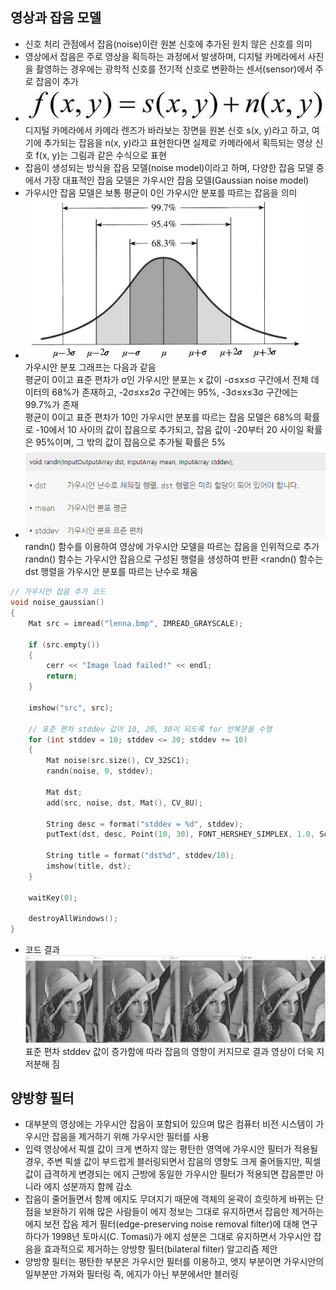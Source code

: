 ## 영상과 잡음 모델
* 신호 처리 관점에서 잡음(noise)이란 원본 신호에 추가된 원치 않은 신호를 의미
* 영상에서 잡음은 주로 영상을 획득하는 과정에서 발생하며, 디지털 카메라에서 사진을 촬영하는 경우에는 광학적 신호를 전기적 신호로 변환하는 센서(sensor)에서 주로 잡음이 추가
* <img src="./img/OCV027.PNG" /> <br/> 디지털 카메라에서 카메라 렌즈가 바라보는 장면을 원본 신호 s(x, y)라고 하고, 여기에 추가되는 잡음을 n(x, y)라고 표현한다면 실제로 카메라에서 획득되는 영상 신호 f(x, y)는 그림과 같은 수식으로 표현
* 잡음이 생성되는 방식을 잡음 모델(noise model)이라고 하며, 다양한 잡음 모델 중에서 가장 대표적인 잡음 모델은 가우시안 잡음 모델(Gaussian noise model)
* 가우시안 잡음 모델은 보통 평균이 0인 가우시안 분포를 따르는 잡음을 의미
* <img src="./img/OCV028.PNG" /> <br/> 가우시안 분포 그래프는 다음과 같음 <br/> 평균이 0이고 표준 편차가 σ인 가우시안 분포는 x 값이 -σ≤x≤σ 구간에서 전체 데이터의 68%가 존재하고, -2σ≤x≤2σ 구간에는 95%, -3σ≤x≤3σ 구간에는 99.7%가 존재
<br/> 평균이 0이고 표준 편차가 10인 가우시안 분포를 따르는 잡음 모델은 68%의 확률로 -10에서 10 사이의 값이 잡음으로 추가되고, 잡음 값이 -20부터 20 사이일 확률은 95%이며, 그 밖의 값이 잡음으로 추가될 확률은 5%
* <img src="./img/OCV029.PNG" /> <br/> randn() 함수를 이용하여 영상에 가우시안 모델을 따르는 잡음을 인위적으로 추가 <br/> randn() 함수는 가우시안 잡음으로 구성된 행렬을 생성하여 반환 <randn() 함수는 dst 행렬을 가우시안 분포를 따르는 난수로 채움
```cpp
// 가우시안 잡음 추가 코드
void noise_gaussian()
{
	Mat src = imread("lenna.bmp", IMREAD_GRAYSCALE);

	if (src.empty())
	{
		cerr << "Image load failed!" << endl;
		return;
	}

	imshow("src", src);

	// 표준 편차 stddev 값이 10, 20, 30이 되도록 for 반복문을 수행
	for (int stddev = 10; stddev <= 30; stddev += 10)
	{
		Mat noise(src.size(), CV_32SC1);
		randn(noise, 0, stddev);

		Mat dst;
		add(src, noise, dst, Mat(), CV_8U);

		String desc = format("stddev = %d", stddev);
		putText(dst, desc, Point(10, 30), FONT_HERSHEY_SIMPLEX, 1.0, Scalar(255));

		String title = format("dst%d", stddev/10);
		imshow(title, dst);
	}

	waitKey(0);

	destroyAllWindows();
}
```
* 코드 결과 <br/> <img src="./img/OCV030.PNG" /> <br/> 표준 편차 stddev 값이 증가함에 따라 잡음의 영향이 커지므로 결과 영상이 더욱 지저분해 짐

## 양방향 필터 
* 대부분의 영상에는 가우시안 잡음이 포함되어 있으며 많은 컴퓨터 비전 시스템이 가우시안 잡음을 제거하기 위해 가우시안 필터를 사용
* 입력 영상에서 픽셀 값이 크게 변하지 않는 평탄한 영역에 가우시안 필터가 적용될 경우, 주변 픽셀 값이 부드럽게 블러링되면서 잡음의 영향도 크게 줄어들지만, 픽셀 값이 급격하게 변경되는 에지 근방에 동일한 가우시안 필터가 적용되면 잡음뿐만 아니라 에지 성분까지 함께 감소
* 잡음이 줄어들면서 함께 에지도 무뎌지기 때문에 객체의 윤곽이 흐릿하게 바뀌는 단점을 보완하기 위해 많은 사람들이 에지 정보는 그대로 유지하면서 잡음만 제거하는 에지 보전 잡음 제거 필터(edge-preserving noise removal filter)에 대해 연구하다가 1998년 토마시(C. Tomasi)가 에지 성분은 그대로 유지하면서 가우시안 잡음을 효과적으로 제거하는 양방향 필터(bilateral filter) 알고리즘 제안
* 양방향 필터는 평탄한 부분은 가우시안 필터를 이용하고, 엣지 부분이면 가우시안의 일부분만 가져와 필터링 즉, 에지가 아닌 부분에서만 블러링
